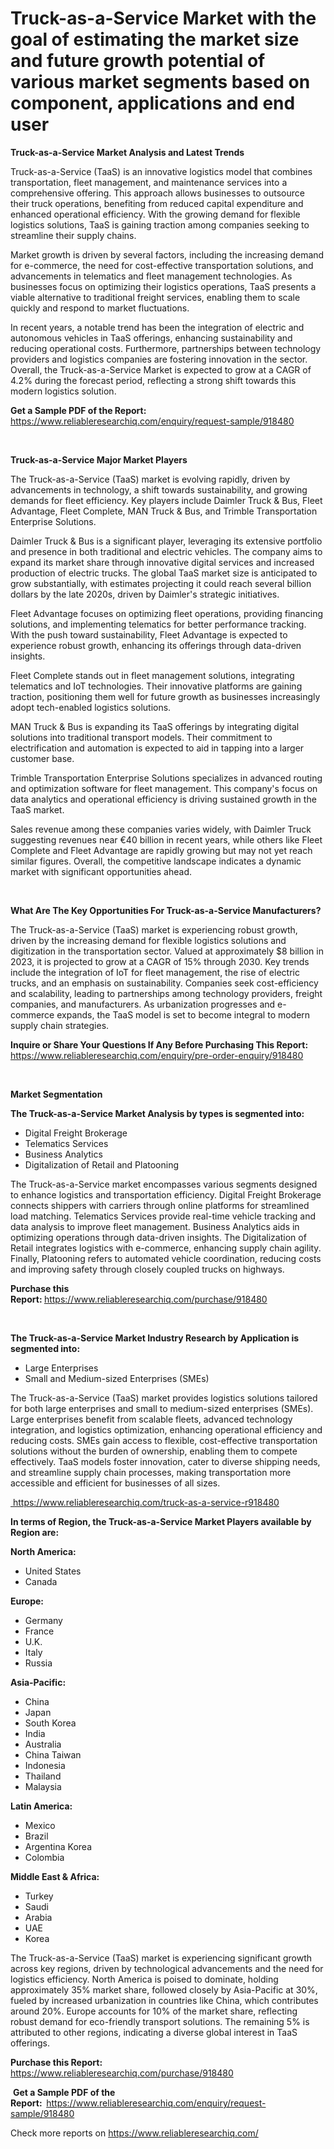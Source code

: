 <p><h1>Truck-as-a-Service Market with the goal of estimating the market size and future growth potential of various market segments based on component, applications and end user</h1></p><p><strong>Truck-as-a-Service Market Analysis and Latest Trends</strong></p>
<p><p>Truck-as-a-Service (TaaS) is an innovative logistics model that combines transportation, fleet management, and maintenance services into a comprehensive offering. This approach allows businesses to outsource their truck operations, benefiting from reduced capital expenditure and enhanced operational efficiency. With the growing demand for flexible logistics solutions, TaaS is gaining traction among companies seeking to streamline their supply chains.</p><p>Market growth is driven by several factors, including the increasing demand for e-commerce, the need for cost-effective transportation solutions, and advancements in telematics and fleet management technologies. As businesses focus on optimizing their logistics operations, TaaS presents a viable alternative to traditional freight services, enabling them to scale quickly and respond to market fluctuations.</p><p>In recent years, a notable trend has been the integration of electric and autonomous vehicles in TaaS offerings, enhancing sustainability and reducing operational costs. Furthermore, partnerships between technology providers and logistics companies are fostering innovation in the sector. Overall, the Truck-as-a-Service Market is expected to grow at a CAGR of 4.2% during the forecast period, reflecting a strong shift towards this modern logistics solution.</p></p>
<p><strong>Get a Sample PDF of the Report:&nbsp;</strong> <a href="https://www.reliableresearchiq.com/enquiry/request-sample/918480?utm_campaign=3174&utm_medium=2&utm_source=Github&utm_content=ia&utm_term=11032025&utm_id=truck-as-a-service">https://www.reliableresearchiq.com/enquiry/request-sample/918480</a></p>
<p>&nbsp;</p>
<p><strong>Truck-as-a-Service Major Market Players</strong></p>
<p><p>The Truck-as-a-Service (TaaS) market is evolving rapidly, driven by advancements in technology, a shift towards sustainability, and growing demands for fleet efficiency. Key players include Daimler Truck & Bus, Fleet Advantage, Fleet Complete, MAN Truck & Bus, and Trimble Transportation Enterprise Solutions.</p><p>Daimler Truck & Bus is a significant player, leveraging its extensive portfolio and presence in both traditional and electric vehicles. The company aims to expand its market share through innovative digital services and increased production of electric trucks. The global TaaS market size is anticipated to grow substantially, with estimates projecting it could reach several billion dollars by the late 2020s, driven by Daimler's strategic initiatives.</p><p>Fleet Advantage focuses on optimizing fleet operations, providing financing solutions, and implementing telematics for better performance tracking. With the push toward sustainability, Fleet Advantage is expected to experience robust growth, enhancing its offerings through data-driven insights.</p><p>Fleet Complete stands out in fleet management solutions, integrating telematics and IoT technologies. Their innovative platforms are gaining traction, positioning them well for future growth as businesses increasingly adopt tech-enabled logistics solutions.</p><p>MAN Truck & Bus is expanding its TaaS offerings by integrating digital solutions into traditional transport models. Their commitment to electrification and automation is expected to aid in tapping into a larger customer base.</p><p>Trimble Transportation Enterprise Solutions specializes in advanced routing and optimization software for fleet management. This company's focus on data analytics and operational efficiency is driving sustained growth in the TaaS market.</p><p>Sales revenue among these companies varies widely, with Daimler Truck suggesting revenues near €40 billion in recent years, while others like Fleet Complete and Fleet Advantage are rapidly growing but may not yet reach similar figures. Overall, the competitive landscape indicates a dynamic market with significant opportunities ahead.</p></p>
<p>&nbsp;</p>
<p><strong>What Are The Key Opportunities For Truck-as-a-Service Manufacturers?</strong></p>
<p><p>The Truck-as-a-Service (TaaS) market is experiencing robust growth, driven by the increasing demand for flexible logistics solutions and digitization in the transportation sector. Valued at approximately $8 billion in 2023, it is projected to grow at a CAGR of 15% through 2030. Key trends include the integration of IoT for fleet management, the rise of electric trucks, and an emphasis on sustainability. Companies seek cost-efficiency and scalability, leading to partnerships among technology providers, freight companies, and manufacturers. As urbanization progresses and e-commerce expands, the TaaS model is set to become integral to modern supply chain strategies.</p></p>
<p><strong>Inquire or Share Your Questions If Any Before Purchasing This Report:</strong> <a href="https://www.reliableresearchiq.com/enquiry/pre-order-enquiry/918480?utm_campaign=3174&utm_medium=2&utm_source=Github&utm_content=ia&utm_term=11032025&utm_id=truck-as-a-service">https://www.reliableresearchiq.com/enquiry/pre-order-enquiry/918480</a></p>
<p>&nbsp;</p>
<p><strong>Market Segmentation</strong></p>
<p><strong>The Truck-as-a-Service Market Analysis by types is segmented into:</strong></p>
<p><ul><li>Digital Freight Brokerage</li><li>Telematics Services</li><li>Business Analytics</li><li>Digitalization of Retail and Platooning</li></ul></p>
<p><p>The Truck-as-a-Service market encompasses various segments designed to enhance logistics and transportation efficiency. Digital Freight Brokerage connects shippers with carriers through online platforms for streamlined load matching. Telematics Services provide real-time vehicle tracking and data analysis to improve fleet management. Business Analytics aids in optimizing operations through data-driven insights. The Digitalization of Retail integrates logistics with e-commerce, enhancing supply chain agility. Finally, Platooning refers to automated vehicle coordination, reducing costs and improving safety through closely coupled trucks on highways.</p></p>
<p><strong>Purchase this Report:&nbsp;</strong><a href="https://www.reliableresearchiq.com/purchase/918480?utm_campaign=3174&utm_medium=2&utm_source=Github&utm_content=ia&utm_term=11032025&utm_id=truck-as-a-service">https://www.reliableresearchiq.com/purchase/918480</a></p>
<p>&nbsp;</p>
<p><strong>The Truck-as-a-Service Market Industry Research by Application is segmented into:</strong></p>
<p><ul><li>Large Enterprises</li><li>Small and Medium-sized Enterprises (SMEs)</li></ul></p>
<p><p>The Truck-as-a-Service (TaaS) market provides logistics solutions tailored for both large enterprises and small to medium-sized enterprises (SMEs). Large enterprises benefit from scalable fleets, advanced technology integration, and logistics optimization, enhancing operational efficiency and reducing costs. SMEs gain access to flexible, cost-effective transportation solutions without the burden of ownership, enabling them to compete effectively. TaaS models foster innovation, cater to diverse shipping needs, and streamline supply chain processes, making transportation more accessible and efficient for businesses of all sizes.</p></p>
<p><a href="https://www.reliableresearchiq.com/truck-as-a-service-r918480?utm_campaign=3174&utm_medium=2&utm_source=Github&utm_content=ia&utm_term=11032025&utm_id=truck-as-a-service">&nbsp;https://www.reliableresearchiq.com/truck-as-a-service-r918480</a></p>
<p><strong>In terms of Region, the Truck-as-a-Service Market Players available by Region are:</strong></p>
<p>
    <p> <strong> North America: </strong>
        <ul>
            <li>United States</li>
            <li>Canada</li>
        </ul>
        </p> 
    <p> <strong> Europe: </strong>
        <ul>
            <li>Germany</li>
            <li>France</li>
            <li>U.K.</li>
            <li>Italy</li>
            <li>Russia</li>
        </ul>
        </p> 
    <p> <strong> Asia-Pacific: </strong>
        <ul>
            <li>China</li>
            <li>Japan</li>
            <li>South Korea</li>
            <li>India</li>
            <li>Australia</li>
            <li>China Taiwan</li>
            <li>Indonesia</li>
            <li>Thailand</li>
            <li>Malaysia</li>
        </ul>
        </p> 
    <p> <strong> Latin America: </strong>
        <ul>
            <li>Mexico</li>
            <li>Brazil</li>
            <li>Argentina Korea</li>
            <li>Colombia</li>
        </ul>
        </p> 
    <p> <strong> Middle East & Africa: </strong>
        <ul>
            <li>Turkey</li>
            <li>Saudi</li>
            <li>Arabia</li>
            <li>UAE</li>
            <li>Korea</li>
        </ul>
    </p>
    </p>
<p><p>The Truck-as-a-Service (TaaS) market is experiencing significant growth across key regions, driven by technological advancements and the need for logistics efficiency. North America is poised to dominate, holding approximately 35% market share, followed closely by Asia-Pacific at 30%, fueled by increased urbanization in countries like China, which contributes around 20%. Europe accounts for 10% of the market share, reflecting robust demand for eco-friendly transport solutions. The remaining 5% is attributed to other regions, indicating a diverse global interest in TaaS offerings.</p></p>
<p><strong>Purchase this Report: </strong><a href="https://www.reliableresearchiq.com/purchase/918480?utm_campaign=3174&utm_medium=2&utm_source=Github&utm_content=ia&utm_term=11032025&utm_id=truck-as-a-service">https://www.reliableresearchiq.com/purchase/918480</a></p>
<p>&nbsp;<strong>Get a Sample PDF of the Report:&nbsp;&nbsp;</strong><a href="https://www.reliableresearchiq.com/enquiry/request-sample/918480?utm_campaign=3174&utm_medium=2&utm_source=Github&utm_content=ia&utm_term=11032025&utm_id=truck-as-a-service">https://www.reliableresearchiq.com/enquiry/request-sample/918480</a></p>
<p><strong></strong></p>
<p>Check more reports on <a href="https://www.reliableresearchiq.com/?utm_campaign=3174&utm_medium=2&utm_source=Github&utm_content=ia&utm_term=11032025&utm_id=truck-as-a-service">https://www.reliableresearchiq.com/</a></p>